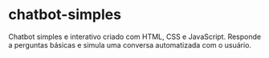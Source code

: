 # chatbot-simples
Chatbot simples e interativo criado com HTML, CSS e JavaScript. Responde a perguntas básicas e simula uma conversa automatizada com o usuário.
